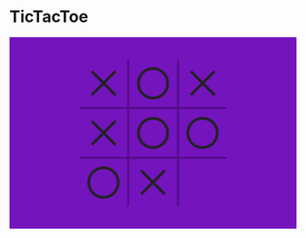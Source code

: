 # TicTacToe

<div align="center">

  [![**X & O with JavaScript**](demo.png)](https://hctilg.github.io/TicTacToe)
  
</div>
